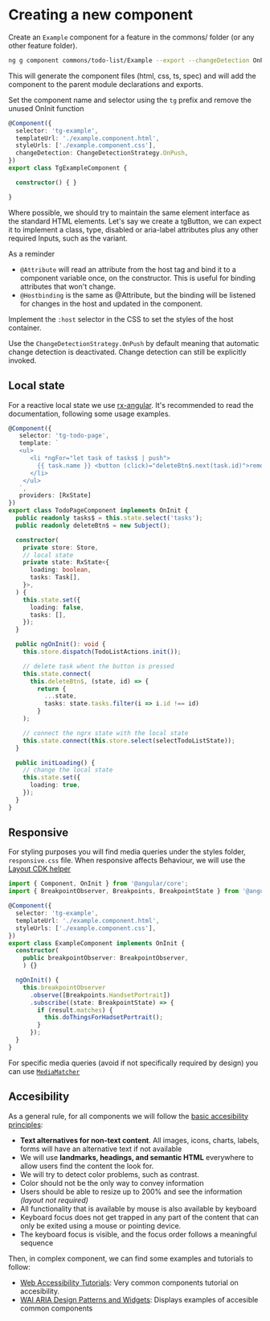 # Creating a new component

Create an `Example` component for a feature in the commons/ folder (or any other feature folder).

```bash
ng g component commons/todo-list/Example --export --changeDetection OnPush
```

This will generate the component files (html, css, ts, spec) and will add the component to the parent module declarations and exports.

Set the component name and selector using the `tg` prefix and remove the unused OnInit function

```ts
@Component({
  selector: 'tg-example',
  templateUrl: './example.component.html',
  styleUrls: ['./example.component.css'],
  changeDetection: ChangeDetectionStrategy.OnPush,
})
export class TgExampleComponent {

  constructor() { }

}
```

Where possible, we should try to maintain the same element interface as the standard HTML elements. Let's say we create a tgButton, we can expect it to implement a class, type, disabled or aria-label attributes plus any other required Inputs, such as the variant.

As a reminder

- `@Attribute` will read an attribute from the host tag and bind it to a component variable once, on the constructor. This is useful for binding attributes that won't change.
- `@Hostbinding` is the same as @Attribute, but the binding will be listened for changes in the host and updated in the component.

Implement the `:host` selector in the CSS to set the styles of the host container.

Use the `ChangeDetectionStrategy.OnPush` by default meaning that automatic change detection is deactivated. Change detection can still be explicitly invoked.

## Local state

For a reactive local state we use [rx-angular](https://github.com/rx-angular/rx-angular/blob/master/libs/state/docs/usage.md). It's recommended to read the documentation, following some usage examples. 

```ts
@Component({
   selector: 'tg-todo-page',
   template: `
   <ul>
      <li *ngFor="let task of tasks$ | push">
        {{ task.name }} <button (click)="deleteBtn$.next(task.id)">remove<button>
      </li>
    </ul>
   `,
   providers: [RxState]
})
export class TodoPageComponent implements OnInit {
  public readonly tasks$ = this.state.select('tasks');
  public readonly deleteBtn$ = new Subject();

  constructor(
    private store: Store,
    // local state
    private state: RxState<{
      loading: boolean,
      tasks: Task[],
    }>,
  ) {
    this.state.set({
      loading: false,
      tasks: [],
    });
  }

  public ngOnInit(): void {
    this.store.dispatch(TodoListActions.init());

    // delete task whent the button is pressed
    this.state.connect(
      this.deleteBtn$, (state, id) => {
        return {
          ...state,
          tasks: state.tasks.filter(i => i.id !== id)
        }
    );

    // connect the ngrx state with the local state
    this.state.connect(this.store.select(selectTodoListState));
  }

  public initLoading() {
    // change the local state
    this.state.set({
      loading: true,
    });
  }
}
```

## Responsive

For styling purposes you will find media queries under the styles folder, `responsive.css` file.
When responsive affects Behaviour, we will use the [Layout CDK helper](https://material.angular.io/cdk/layout/overview)

```ts
import { Component, OnInit } from '@angular/core';
import { BreakpointObserver, Breakpoints, BreakpointState } from '@angular/cdk/layout';

@Component({
  selector: 'tg-example',
  templateUrl: './example.component.html',
  styleUrls: ['./example.component.css'],
})
export class ExampleComponent implements OnInit {
  constructor(
    public breakpointObserver: BreakpointObserver,
    ) {}

  ngOnInit() {
    this.breakpointObserver
      .observe([Breakpoints.HandsetPortrait])
      .subscribe((state: BreakpointState) => {
        if (result.matches) {
          this.doThingsForHadsetPortrait();
        }
      });
  }
}
```

For specific media queries (avoid if not specifically required by design) you can use [`MediaMatcher`](https://material.angular.io/cdk/layout/overview#mediamatcher)

## Accesibility

As a general rule, for all components we will follow the [basic accesibility principles](https://www.w3.org/WAI/fundamentals/accessibility-principles/):

  * **Text alternatives for non-text content**. All images, icons, charts, labels, forms will have an alternative text if not available
  * We will use **landmarks, headings, and semantic HTML** everywhere to allow users find the content the look for.
  * We will try to detect color problems, such as contrast.
  * Color should not be the only way to convey information
  * Users should be able to resize up to 200% and see the information _(layout not required)_
  * All functionality that is available by mouse is also available by keyboard
  * Keyboard focus does not get trapped in any part of the content that can only be exited using a mouse or pointing device.
  * The keyboard focus is visible, and the focus order follows a meaningful sequence

Then, in complex component, we can find some examples and tutorials to follow:

  * [Web Accessibility Tutorials](https://www.w3.org/WAI/tutorials/): Very common components tutorial on accesibility.
  * [WAI ARIA Design Patterns and Widgets](https://w3c.github.io/aria-practices/): Displays examples of accesible common components
